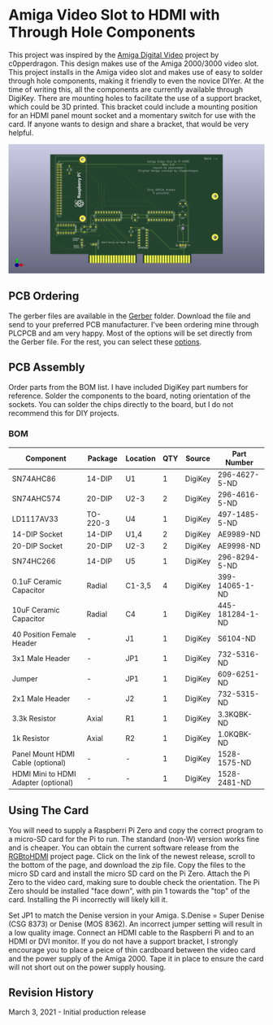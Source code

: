 # Amiga Video Slot to HDMI with Through Hole Components
This project was inspired by the [Amiga Digital Video](https://github.com/c0pperdragon/Amiga-Digital-Video) project by c0pperdragon. This design makes use of the Amiga 2000/3000 video slot. This project installs in the Amiga video slot and makes use of easy to solder through hole components, making it friendly to even the novice DIYer. At the time of writing this, all the components are currently available through DigiKey.
There are mounting holes to facilitate the use of a support bracket, which could be 3D printed. This bracket could include a mounting position for an HDMI panel mount socket and a momentary switch for use with the card. If anyone wants to design and share a bracket, that would be very helpful.

![Video Card Image](Amiga-Card-Thru-Hole.png)

## PCB Ordering
The gerber files are available in the [Gerber](/Gerber) folder. Download the file and send to your preferred PCB manufacturer. I've been ordering mine through PLCPCB and am very happy. Most of the options will be set directly from the Gerber file. For the rest, you can select these [options](JLCPCB.png).

## PCB Assembly
Order parts from the BOM list. I have included DigiKey part numbers for reference. Solder the components to the board, noting orientation of the sockets. You can solder the chips directly to the board, but I do not recommend this for DIY projects.

### BOM
|Component|Package|Location|QTY|Source|Part Number|
--- | --- | --- | --- | --- | ---
SN74AHC86|14-DIP|U1|1|DigiKey|296-4627-5-ND
SN74AHC574|20-DIP|U2-3|2|DigiKey|296-4616-5-ND
LD1117AV33|TO-220-3|U4|1|DigiKey|497-1485-5-ND
14-DIP Socket|14-DIP|U1,4|2|DigiKey|AE9989-ND
20-DIP Socket|20-DIP|U2-3|2|DigiKey|AE9998-ND
SN74HC266|14-DIP|U5|1|DigiKey|296-8294-5-ND
0.1uF Ceramic Capacitor|Radial|C1-3,5|4|DigiKey|399-14065-1-ND
10uF Ceramic Capacitor|Radial|C4|1|DigiKey|445-181284-1-ND
40 Position Female Header|-|J1|1|DigiKey|S6104-ND
3x1 Male Header|-|JP1|1|DigiKey|732-5316-ND
Jumper|-|JP1|1|DigiKey|609-6251-ND
2x1 Male Header|-|J2|1|DigiKey|732-5315-ND
3.3k Resistor|Axial|R1|1|DigiKey|3.3KQBK-ND
1k Resistor|Axial|R2|1|DigiKey|1.0KQBK-ND
Panel Mount HDMI Cable (optional)|-|-|1|DigiKey|1528-1575-ND
HDMI Mini to HDMI Adapter (optional)|-|-|1|DigiKey|1528-2481-ND

## Using The Card
You will need to supply a Raspberri Pi Zero and copy the correct program to a micro-SD card for the Pi to run. The standard (non-W) version works fine and is cheaper. You can obtain the current software release from the [RGBtoHDMI](https://github.com/hoglet67/RGBtoHDMI/releases) project page. Click on the link of the newest release, scroll to the bottom of the page, and download the zip file. Copy the files to the micro SD card and install the micro SD card on the Pi Zero. Attach the Pi Zero to the video card, making sure to double check the orientation. The Pi Zero should be installed "face down", with pin 1 towards the "top" of the card. Installing the Pi incorrectly will likely kill it.

Set JP1 to match the Denise version in your Amiga. S.Denise = Super Denise (CSG 8373) or Denise (MOS 8362). An incorrect jumper setting will result in a low quality image. Connect an HDMI cable to the Raspberri Pi and to an HDMI or DVI monitor. If you do not have a support bracket, I strongly encourage you to place a peice of thin cardboard between the video card and the power supply of the Amiga 2000. Tape it in place to ensure the card will not short out on the power supply housing.

## Revision History
March 3, 2021 - Initial production release
